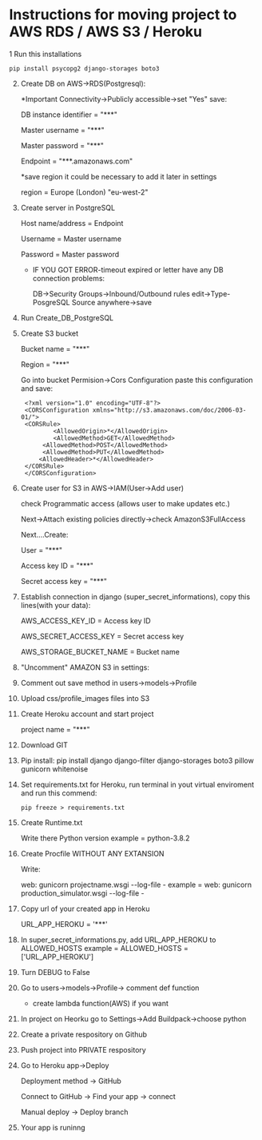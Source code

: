 # Instructions for moving project to AWS RDS / AWS S3 / Heroku  

1 Run this installations

	pip install psycopg2 django-storages boto3
2. Create DB on AWS->RDS(Postgresql):

	*Important Connectivity->Publicly accessible->set "Yes"
	save:
	
	DB instance identifier = "***"
	
	Master username = "***"
	
	Master password = "***"
	
	Endpoint = "***.amazonaws.com"
	
	*save region it could be necessary to add it later in settings
	
	region = Europe (London) "eu-west-2"
2. Create server in PostgreSQL

	Host name/address = Endpoint
	
	Username = Master username
	
	Password = Master password
	
	* IF YOU GOT ERROR-timeout expired or letter have any DB connection problems:
	
		DB->Security Groups->Inbound/Outbound rules edit->Type-PosgreSQL Source anywhere->save
3. Run Create_DB_PostgreSQL

4. Create S3 bucket

	Bucket name = "***"
	
	Region = "***"
	
	Go into bucket Permision->Cors Configuration paste this configuration and save:
	
		<?xml version="1.0" encoding="UTF-8"?>
		<CORSConfiguration xmlns="http://s3.amazonaws.com/doc/2006-03-01/">
		<CORSRule>
    			<AllowedOrigin>*</AllowedOrigin>
    			<AllowedMethod>GET</AllowedMethod>
   			 <AllowedMethod>POST</AllowedMethod>
   			 <AllowedMethod>PUT</AllowedMethod>
    		<AllowedHeader>*</AllowedHeader>
		</CORSRule>
		</CORSConfiguration>
7. Create user for S3 in AWS->IAM(User->Add user)

	check Programmatic access (allows user to make updates etc.)
	
	Next->Attach existing policies directly->check AmazonS3FullAccess
	
	Next....Create:
	
	User = "***"
		
	Access key ID = "***"
		
	Secret access key = "***"
	
8. Establish connection in django (super_secret_informations), copy this lines(with your data):

	AWS_ACCESS_KEY_ID = Access key ID
	
	AWS_SECRET_ACCESS_KEY = Secret access key
	
	AWS_STORAGE_BUCKET_NAME = Bucket name
	
9. "Uncomment" AMAZON S3 in settings:
		
11. Comment out save method in users->models->Profile

12. Upload css/profile_images files into S3

13. Create Heroku account and start project

	project name = "***"
	
14. Download GIT

16. Pip install:
	pip install django django-filter django-storages boto3 pillow gunicorn whitenoise
	
17. Set requirements.txt for Heroku, run terminal in yout virtual enviroment and run this commend:

		pip freeze > requirements.txt
		
18. Create Runtime.txt

	Write there Python version example = python-3.8.2
	
19. Create Procfile WITHOUT ANY EXTANSION	

	Write: 

	web: gunicorn projectname.wsgi --log-file -
	example = web: gunicorn production_simulator.wsgi --log-file -
		
20. Copy url of your created app in Heroku

	URL_APP_HEROKU = '***'

21. In super_secret_informations.py, add URL_APP_HEROKU to ALLOWED_HOSTS
	example = ALLOWED_HOSTS = ['URL_APP_HEROKU'] 
	
22. Turn DEBUG to False

23. Go to users->models->Profile-> comment def function

	* create lambda function(AWS) if you want
	
24. In project on Heorku go to Settings->Add Buildpack->choose python
	
27. Create a private respository on Github

28. Push project into PRIVATE respository

29. Go to Heroku app->Deploy

	Deployment method -> GitHub
	
	Connect to GitHub -> Find your app -> connect
	
	Manual deploy -> Deploy branch
	
30. Your app is runinng
